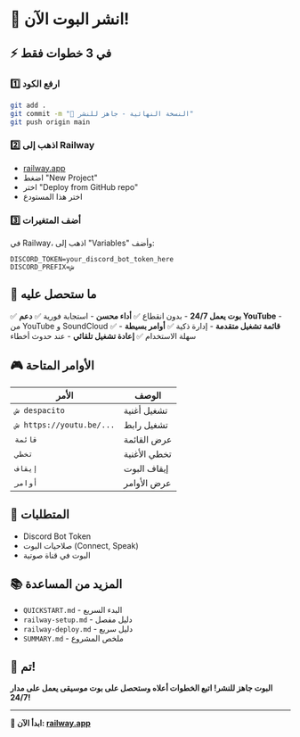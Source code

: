 # 🚀 انشر البوت الآن!

## ⚡ في 3 خطوات فقط

### 1️⃣ ارفع الكود
```bash
git add .
git commit -m "🚀 النسخة النهائية - جاهز للنشر"
git push origin main
```

### 2️⃣ اذهب إلى Railway
- [railway.app](https://railway.app)
- اضغط "New Project"
- اختر "Deploy from GitHub repo"
- اختر هذا المستودع

### 3️⃣ أضف المتغيرات
في Railway، اذهب إلى "Variables" وأضف:
```
DISCORD_TOKEN=your_discord_bot_token_here
DISCORD_PREFIX=ش
```

## 🎯 ما ستحصل عليه

✅ **بوت يعمل 24/7** - بدون انقطاع
✅ **أداء محسن** - استجابة فورية
✅ **دعم YouTube** - من YouTube و SoundCloud
✅ **قائمة تشغيل متقدمة** - إدارة ذكية
✅ **أوامر بسيطة** - سهلة الاستخدام
✅ **إعادة تشغيل تلقائي** - عند حدوث أخطاء

## 🎮 الأوامر المتاحة

| الأمر | الوصف |
|-------|--------|
| `ش despacito` | تشغيل أغنية |
| `ش https://youtu.be/...` | تشغيل رابط |
| `قائمة` | عرض القائمة |
| `تخطي` | تخطي الأغنية |
| `إيقاف` | إيقاف البوت |
| `أوامر` | عرض الأوامر |

## 🔧 المتطلبات

- Discord Bot Token
- صلاحيات البوت (Connect, Speak)
- البوت في قناة صوتية

## 📚 المزيد من المساعدة

- `QUICKSTART.md` - البدء السريع
- `railway-setup.md` - دليل مفصل
- `railway-deploy.md` - دليل سريع
- `SUMMARY.md` - ملخص المشروع

## 🎉 تم!

**البوت جاهز للنشر! اتبع الخطوات أعلاه وستحصل على بوت موسيقى يعمل على مدار 24/7!**

---

**🚀 ابدأ الآن: [railway.app](https://railway.app)**
